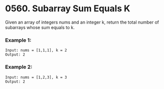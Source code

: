 # 0560. Subarray Sum Equals K
Given an array of integers nums and an integer k, return the total number of subarrays whose sum equals to k.

### Example 1:
```
Input: nums = [1,1,1], k = 2
Output: 2
```

### Example 2:
```
Input: nums = [1,2,3], k = 3
Output: 2
```